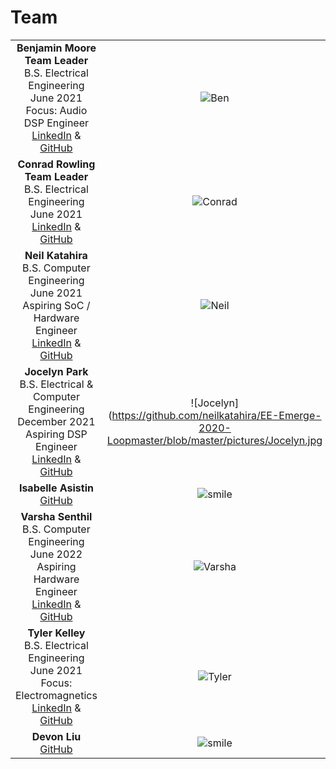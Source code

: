 # Team

| | |
|:---------------------------------------------------------:|:---------------------------------------------------:|
|**Benjamin Moore** <br/> **Team Leader** <br/> B.S. Electrical Engineering June 2021 <br/> Focus: Audio DSP Engineer <br/> [LinkedIn](https://linkedIn.com/in/brmoore21) & [GitHub](https://github.com/mooreben34) | ![Ben](https://github.com/neilkatahira/EE-Emerge-2020-Loopmaster/blob/master/pictures/Ben.png?raw=true) |
|**Conrad Rowling** <br/> **Team Leader** <br/> B.S. Electrical Engineering June 2021 <br/> [LinkedIn](https://www.linkedin.com/in/conrad-rowling-28b569196/) & [GitHub](https://github.com/Conrad-Rowling) | ![Conrad](https://github.com/neilkatahira/EE-Emerge-2020-Loopmaster/blob/master/pictures/conrad1.png?raw=true) |
|**Neil Katahira** <br/> B.S. Computer Engineering June 2021 <br/> Aspiring SoC / Hardware Engineer <br/> [LinkedIn](https://linkedIn.com/in/neilkatahira) & [GitHub](https://github.com/neilkatahira) | ![Neil](https://github.com/neilkatahira/EE-Emerge-2020-Loopmaster/blob/master/pictures/Neil.png?raw=true) |
|**Jocelyn Park** <br/> B.S. Electrical & Computer Engineering <br/> December 2021 <br/> Aspiring DSP Engineer <br/> [LinkedIn](https://linkedIn.com/in/jocelyn-park) & [GitHub](https://github.com/spectivePer) | ![Jocelyn](https://github.com/neilkatahira/EE-Emerge-2020-Loopmaster/blob/master/pictures/Jocelyn.jpg|height=300) |
|**Isabelle Asistin** <br/> [GitHub](https://github.com/ijasistin) | ![smile](https://github.com/neilkatahira/EE-Emerge-2020-Loopmaster/blob/master/pictures/temporaryAvatar.png?raw=true) |
|**Varsha Senthil** <br/> B.S. Computer Engineering June 2022  <br/> Aspiring Hardware Engineer <br/> [LinkedIn](https://linkedIn.com/in/varshasenthil) & [GitHub](https://github.com/varshaaaaa) | ![Varsha](https://github.com/neilkatahira/EE-Emerge-2020-Loopmaster/blob/master/pictures/varsha1.jpg?raw=true) |
|**Tyler Kelley** <br/> B.S. Electrical Engineering June 2021 <br/> Focus: Electromagnetics <br/> [LinkedIn](https://www.linkedin.com/in/tyler-f-kelley/) & [GitHub](https://github.com/tfkelley) | ![Tyler](https://github.com/neilkatahira/EE-Emerge-2020-Loopmaster/blob/master/pictures/Tyler?raw=true) |
|**Devon Liu**   <br/> [GitHub](https://github.com/dvnliu) | ![smile](https://github.com/neilkatahira/EE-Emerge-2020-Loopmaster/blob/master/pictures/temporaryAvatar.png?raw=true) |
